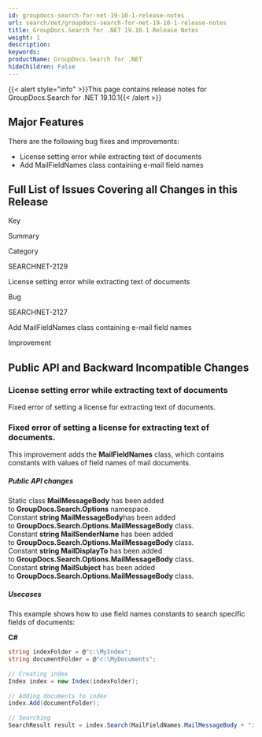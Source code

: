 ```yaml
---
id: groupdocs-search-for-net-19-10-1-release-notes
url: search/net/groupdocs-search-for-net-19-10-1-release-notes
title: GroupDocs.Search for .NET 19.10.1 Release Notes
weight: 1
description: 
keywords: 
productName: GroupDocs.Search for .NET
hideChildren: False
---
```

{{< alert style="info" >}}This page contains release notes for GroupDocs.Search for .NET 19.10.1{{< /alert >}}

## Major Features

There are the following bug fixes and improvements:

*   License setting error while extracting text of documents
*   Add MailFieldNames class containing e-mail field names

## Full List of Issues Covering all Changes in this Release

Key

Summary

Category

SEARCHNET-2129

License setting error while extracting text of documents

Bug

SEARCHNET-2127

Add MailFieldNames class containing e-mail field names

Improvement

## Public API and Backward Incompatible Changes

### License setting error while extracting text of documents

Fixed error of setting a license for extracting text of documents.

### Fixed error of setting a license for extracting text of documents.

This improvement adds the **MailFieldNames** class, which contains constants with values of field names of mail documents.

##### Public API changes

Static class **MailMessageBody** has been added to **GroupDocs.Search.Options** namespace.  
Constant **string MailMessageBody**has been added to **GroupDocs.Search.Options.**MailMessageBody**** class.  
Constant **string MailSenderName** has been added to **GroupDocs.Search.Options.**MailMessageBody**** class.  
Constant **string MailDisplayTo** has been added to **GroupDocs.Search.Options.**MailMessageBody**** class.  
Constant **string MailSubject** has been added to **GroupDocs.Search.Options.**MailMessageBody**** class.

##### Usecases

This example shows how to use field names constants to search specific fields of documents:

**C#**

```csharp
string indexFolder = @"c:\MyIndex";
string documentFolder = @"c:\MyDocuments";
 
// Creating index
Index index = new Index(indexFolder);
 
// Adding documents to index
index.Add(documentFolder);
 
// Searching
SearchResult result = index.Search(MailFieldNames.MailMessageBody + ": meeting");
```
